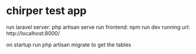# chirper test app

run laravel server: php artisan serve
run frontend: npm run dev 
running url: http://localhost:8000/

on startup run php artisan migrate to get the tables
